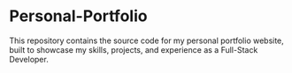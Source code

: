 # Personal-Portfolio
This repository contains the source code for my personal portfolio website, built to showcase my skills, projects, and experience as a Full-Stack Developer.

